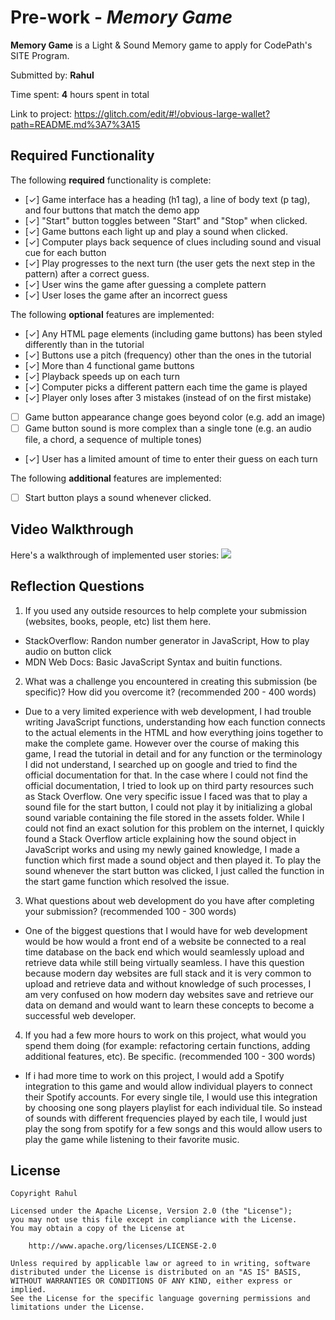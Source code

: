 # Pre-work - *Memory Game*

**Memory Game** is a Light & Sound Memory game to apply for CodePath's SITE Program. 

Submitted by: **Rahul**

Time spent: **4** hours spent in total

Link to project: https://glitch.com/edit/#!/obvious-large-wallet?path=README.md%3A7%3A15

## Required Functionality

The following **required** functionality is complete:

* [✓] Game interface has a heading (h1 tag), a line of body text (p tag), and four buttons that match the demo app
* [✓] "Start" button toggles between "Start" and "Stop" when clicked. 
* [✓] Game buttons each light up and play a sound when clicked. 
* [✓] Computer plays back sequence of clues including sound and visual cue for each button
* [✓] Play progresses to the next turn (the user gets the next step in the pattern) after a correct guess. 
* [✓] User wins the game after guessing a complete pattern
* [✓] User loses the game after an incorrect guess

The following **optional** features are implemented:

* [✓] Any HTML page elements (including game buttons) has been styled differently than in the tutorial
* [✓] Buttons use a pitch (frequency) other than the ones in the tutorial
* [✓] More than 4 functional game buttons
* [✓] Playback speeds up on each turn
* [✓] Computer picks a different pattern each time the game is played
* [✓] Player only loses after 3 mistakes (instead of on the first mistake)
* [ ] Game button appearance change goes beyond color (e.g. add an image)
* [ ] Game button sound is more complex than a single tone (e.g. an audio file, a chord, a sequence of multiple tones)
* [✓] User has a limited amount of time to enter their guess on each turn

The following **additional** features are implemented:

- [ ] Start button plays a sound whenever clicked.

## Video Walkthrough

Here's a walkthrough of implemented user stories:
<img src = "./assets/MkRxteyTkC.gif"><br>


## Reflection Questions
1. If you used any outside resources to help complete your submission (websites, books, people, etc) list them here. 
  - StackOverflow: Randon number generator in JavaScript, How to play audio on button click
  - MDN Web Docs: Basic JavaScript Syntax and buitin functions.

2. What was a challenge you encountered in creating this submission (be specific)? How did you overcome it? (recommended 200 - 400 words) 
  - Due to a very limited experience with web development, I had trouble writing JavaScript functions, understanding how each function connects
  to the actual elements in the HTML and how everything joins together to make the complete game. However over the course of making this game, I 
  read the tutorial in detail and for any function or the terminology I did not understand, I searched up on google and tried to find the official 
  documentation for that. In the case where I could not find the official documentation, I tried to look up on third party resources such as Stack Overflow. 
  One very specific issue I faced was that to play a sound file for the start button, I could not play it by initializing a global sound variable 
  containing the file stored in the assets folder. While I could not find an exact solution for this problem on the internet, I quickly found a 
  Stack Overflow article explaining how the sound object in JavaScript works and using my newly gained knowledge, I made a function which first 
  made a sound object and then played it. To play the sound whenever the start button was clicked, I just called the function in the start game 
  function which resolved the issue. 

3. What questions about web development do you have after completing your submission? (recommended 100 - 300 words) 
  - One of the biggest questions that I would have for web development would be how would a front end of a website be connected to a real time 
  database on the back end which would seamlessly upload and retrieve data while still being virtually seamless. I have this question because modern 
  day websites are full stack and it is very common to upload and retrieve data and without knowledge of such processes, I am very confused on how 
  modern day websites save and retrieve our data on demand and would want to learn these concepts to become a successful web developer.

4. If you had a few more hours to work on this project, what would you spend them doing (for example: refactoring certain functions, adding additional features, etc). Be specific. (recommended 100 - 300 words) 
  - If i had more time to work on this project, I would add a Spotify integration to this game and would allow individual players to connect their Spotify accounts. 
  For every single tile, I would use this integration by choosing one song players playlist for each individual tile. So instead of sounds with different frequencies 
  played by each tile, I would just play the song from spotify for a few songs and this would allow users to play the game while listening to their favorite music.



## License

    Copyright Rahul

    Licensed under the Apache License, Version 2.0 (the "License");
    you may not use this file except in compliance with the License.
    You may obtain a copy of the License at

        http://www.apache.org/licenses/LICENSE-2.0

    Unless required by applicable law or agreed to in writing, software
    distributed under the License is distributed on an "AS IS" BASIS,
    WITHOUT WARRANTIES OR CONDITIONS OF ANY KIND, either express or implied.
    See the License for the specific language governing permissions and
    limitations under the License.